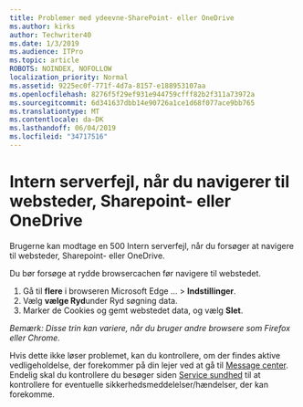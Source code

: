 ```yaml
---
title: Problemer med ydeevne-SharePoint- eller OneDrive
ms.author: kirks
author: Techwriter40
ms.date: 1/3/2019
ms.audience: ITPro
ms.topic: article
ROBOTS: NOINDEX, NOFOLLOW
localization_priority: Normal
ms.assetid: 9225ec0f-771f-4d7a-8157-e188953107aa
ms.openlocfilehash: 8276f5f29ef931e944759cfff82b2f311a73972a
ms.sourcegitcommit: 6d341637dbb14e90726a1ce1d68f077ace9bb765
ms.translationtype: MT
ms.contentlocale: da-DK
ms.lasthandoff: 06/04/2019
ms.locfileid: "34717516"
---
```

# <a name="internal-server-error-when-navigating-to-sharepoint-or-onedrive-sites"></a>Intern serverfejl, når du navigerer til websteder, Sharepoint- eller OneDrive

<p><span style="mso-bidi-font-family: Calibri; mso-bidi-theme-font: minor-latin;">Brugerne kan modtage en 500 Intern serverfejl, når du forsøger at navigere til websteder, Sharepoint- eller OneDrive.</span></p> <p><span style="mso-bidi-font-family: Calibri; mso-bidi-theme-font: minor-latin;">Du bør forsøge at rydde browsercachen før navigere til webstedet.</span></p> <ol> <li><span style="mso-bidi-font-family: Calibri; mso-bidi-theme-font: minor-latin;">Gå til <strong>flere</strong> i browseren Microsoft Edge &hellip; &gt; <strong>Indstillinger</strong>.</span></li> <li><span style="mso-bidi-font-family: Calibri; mso-bidi-theme-font: minor-latin;">Vælg <strong>vælge Ryd</strong>under Ryd søgning data.</span></li> <li><span style="mso-bidi-font-family: Calibri; mso-bidi-theme-font: minor-latin;">Marker de Cookies og gemt webstedet data, og vælg <strong>Slet</strong>.</span></li> </ol> <p><em style="mso-bidi-font-style: normal;"><span style="mso-bidi-font-family: Calibri; mso-bidi-theme-font: minor-latin;">Bemærk: Disse trin kan variere, når du bruger andre browsere som Firefox eller Chrome.</span></em></p> <p><span style="mso-bidi-font-family: Calibri; mso-bidi-theme-font: minor-latin;">Hvis dette ikke løser problemet, kan du kontrollere, om der findes aktive vedligeholdelse, der forekommer på din lejer ved at gå til <a href="https://portal.office.com/adminportal/home#/MessageCenter">Message center</a>. Endelig skal du kontrollere du besøger siden <a href="https://portal.office.com/adminportal/home#/servicehealth">Service sundhed</a> til at kontrollere for eventuelle sikkerhedsmeddelelser/hændelser, der kan forekomme.</span></p>

